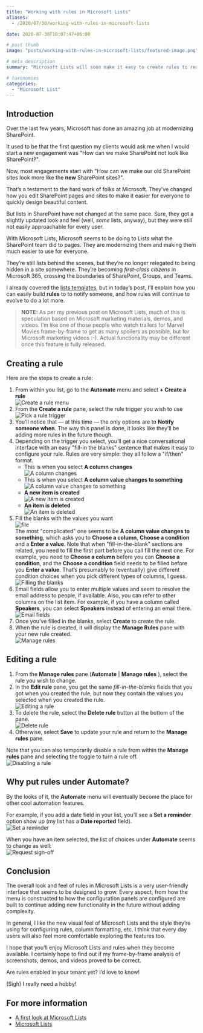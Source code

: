 ```yaml
---
title: "Working with rules in Microsoft Lists"
aliases: 
  - /2020/07/30/working-with-rules-in-microsoft-lists

date: 2020-07-30T10:07:47+06:00

# post thumb
image: "posts/working-with-rules-in-microsoft-lists/featured-image.png"

# meta description
summary: "Microsoft Lists will soon make it easy to create rules to react to changes in your lists. Find out what I've learned so far."

# taxonomies
categories:
  - "Microsoft List"
---
```

## Introduction

Over the last few years, Microsoft has done an amazing job at modernizing SharePoint.

It used to be that the first question my clients would ask me when I would start a new engagement was "How can we make SharePoint not look like SharePoint?".

Now, most engagements start with "How can we make our old SharePoint sites look more like the **new** SharePoint sites?".

That’s a testament to the hard work of folks at Microsoft. They’ve changed how you edit SharePoint pages and sites to make it easier for everyone to quickly design beautiful content.

But lists in SharePoint have not changed at the same pace. Sure, they got a slightly updated look and feel (well, _some_ lists, anyway), but they were still not easily approachable for every user.

With Microsoft Lists, Microsoft seems to be doing to Lists what the SharePoint team did to pages. They are modernizing them and making them much easier to use for everyone.

They’re still lists behind the scenes, but they’re no longer relegated to being hidden in a site somewhere. They’re becoming _first-class citizens_ in Microsoft 365, crossing the boundaries of SharePoint, Groups, and Teams.

I already covered the [lists templates](../getting-to-know-microsoft-lists/), but in today’s post, I’ll explain how you can easily build **rules** to to notify someone, and how rules will continue to evolve to do a lot more.

> **NOTE:** As per my previous post on Microsoft Lists, much of this is speculation based on Microsoft marketing materials, demos, and videos. I’m like one of those people who watch trailers for Marvel Movies frame-by-frame to get as many spoilers as possible, but for Microsoft marketing videos :-). Actual functionality may be different once this feature is fully released.

## Creating a rule


Here are the steps to create a rule:

1. From within you list, go to the **Automate** menu and select **\+ Create a rule**  
    ![Create a rule menu](../../images/post/uploads/2020/07/image-1596146360143.png)
2. From the **Create a rule** pane, select the rule trigger you wish to use  
    ![Pick a rule trigger](../../images/post/uploads/2020/07/image-1596146542995.png)
3. You’ll notice that — at this time — the only options are to **Notify someone when**. The way this panel is done, it looks like they’ll be adding more rules in the future though.
4. Depending on the trigger you select, you’ll get a nice conversational interface with an easy "fill-in the blanks" sentence that makes it easy to configure your rule. Rules are very simple: they all follow a "if/then" format.
    * This is when you select **A column changes**  
        ![A column changes](../../images/post/uploads/2020/07/image-1596146776581.png)
    * This is when you select **A column value changes to something**  
        ![A column value changes to something](../../images/post/uploads/2020/07/image-1596147026703.png)
    * **A new item is created**  
        ![A new item is created](../../images/post/uploads/2020/07/image-1596147098602.png)
    * **An item is deleted**  
        ![An item is deleted](../../images/post/uploads/2020/07/image-1596147156376.png)
5. Fill the blanks with the values you want  
    ![file](../../images/post/uploads/2020/07/image-1596146935910.png)  
    The most "complicated" one seems to be **A column value changes to something**, which asks you to **Choose a column**, **Choose a condition** and a **Enter a value**. Note that when "fill-in-the-blank" sections are related, you need to fill the first part before you call fill the next one. For example, you need to **Choose a column** before you can **Choose a condition**, and the **Choose a condition** field needs to be filled before you **Enter a value**. That’s presumably to (eventually) give different condition choices when you pick different types of columns, I guess.  
    ![Filling the blanks](../../images/post/uploads/2020/07/image-1596147421006.png)
6. Email fields allow you to enter multiple values and seem to resolve the email address to people, if available. Also, you can refer to other columns on the list item. For example, if you have a column called **Speakers**, you can select **Speakers** instead of entering an email there.  
    ![Email fields](../../images/post/uploads/2020/07/image-1596147750415.png)
7. Once you’ve filled in the blanks, select **Create** to create the rule.
8. When the rule is created, it will display the **Manage Rules** pane with your new rule created.  
    ![Manage rules](../../images/post/uploads/2020/07/image-1596147845394.png)

## Editing a rule

1. From the **Manage rules** pane (**Automate** | **Manage rules** ), select the rule you wish to change.
2. In the **Edit rule** pane, you get the same _fill-in-the-blanks_ fields that you got when you created the rule, but now they contain the values you selected when you created the rule.  
    ![Editing a rule](../../images/post/uploads/2020/07/image-1596148055094.png)
3. To delete the rule, select the **Delete rule** button at the bottom of the pane.  
    ![Delete rule](../../images/post/uploads/2020/07/image-1596148179406.png)
4. Otherwise, select **Save** to update your rule and return to the **Manage rules** pane.

Note that you can also temporarily disable a rule from within the **Manage rules** pane and selecting the toggle to turn a rule off.  
![Disabling a rule](../../images/post/uploads/2020/07/image-1596148330921.png)

## Why put rules under **Automate**?


By the looks of it, the **Automate** menu will eventually become the place for other cool automation features.

For example, if you add a date field in your list, you’ll see a **Set a reminder** option show up (my list has a **Date reported** field).  
![Set a reminder](../../images/post/uploads/2020/07/image-1596149559252.png)

When you have an item selected, the list of choices under **Automate** seems to change as well:  
![Request sign-off](../../images/post/uploads/2020/07/image-1596149726514.png)

## Conclusion


The overall look and feel of rules in Microsoft Lists is a very user-friendly interface that seems to be designed to grow. Every aspect, from how the menu is constructed to how the configuration panels are configured are built to continue adding new functionality in the future without adding complexity.

In general, I like the new visual feel of Microsoft Lists and the style they’re using for configuring rules, column formatting, etc. I think that every day users will also feel more comfortable exploring the features too.

I hope that you’ll enjoy Microsoft Lists and rules when they become available. I certainly hope to find out if my frame-by-frame analysis of screenshots, demos, and videos proved to be correct.

Are rules enabled in your tenant yet? I’d love to know!

(Sigh) I really need a hobby!

## For more information

* [A first look at Microsoft Lists](https://www.youtube.com/watch?v=plshQSoe_OY&feature=youtu.be)
* [Microsoft Lists](https://resources.techcommunity.microsoft.com/microsoft-lists)
